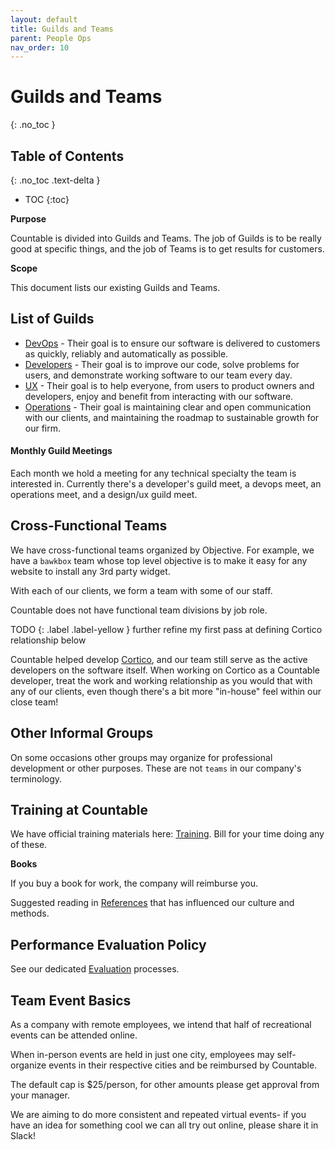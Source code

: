 ```yaml
---
layout: default
title: Guilds and Teams
parent: People Ops
nav_order: 10
---
```


# Guilds and Teams
{: .no_toc }

## Table of Contents
{: .no_toc .text-delta }

- TOC
{:toc}

**Purpose**

Countable is divided into Guilds and Teams. The job of Guilds is to be really good at specific things, and the job of Teams is to get results for customers.

**Scope**

This document lists our existing Guilds and Teams.

## List of Guilds

  - [DevOps](../../devops/DEVOPS/) - Their goal is to ensure our software is delivered to customers as quickly, reliably and automatically as possible.
  - [Developers](../../developers/DEVELOPERS/) - Their goal is to improve our code, solve problems for users, and demonstrate working software to our team every day.
  - [UX](ux/UX/) - Their goal is to help everyone, from users to product owners and developers, enjoy and benefit from interacting with our software.
  - [Operations](../../operations/OPERATIONS/) - Their goal is maintaining clear and open communication with our clients, and maintaining the roadmap to sustainable growth for our firm.
  
#### Monthly Guild Meetings

Each month we hold a meeting for any technical specialty the team is interested in. Currently there's a developer's guild meet, a devops meet, an operations meet, and a design/ux guild meet.

## Cross-Functional Teams

We have cross-functional teams organized by Objective. For example, we have a `bawkbox` team whose top level objective is to make it easy for any website to install any 3rd party widget.

With each of our clients, we form a team with some of our staff.

Countable does not have functional team divisions by job role.

TODO
{: .label .label-yellow }
further refine my first pass at defining Cortico relationship below

Countable helped develop [Cortico](https://cortico.ca/), and our team still serve as the active developers on the software itself. When working on Cortico as a Countable developer, treat the work and working relationship as you would that with any of our clients, even though there's a bit more "in-house" feel within our close team!

## Other Informal Groups

On some occasions other groups may organize for professional development
or other purposes. These are not `teams` in our company's terminology.

## Training at Countable

We have official training materials here: [Training](../../developers/TRAINING/). Bill for your time doing any of these.

**Books**

If you buy a book for work, the company will reimburse you.

Suggested reading in [References](../../philosophy/REFERENCES/) that has influenced our culture and methods.

## Performance Evaluation Policy

See our dedicated [Evaluation](https://countable-web.github.io/ops/peopleops/EVALUATION/) processes.

## Team Event Basics

As a company with remote employees, we intend that half of recreational events can be attended online.

When in-person events are held in just one city, employees may self-organize events in their respective cities and be reimbursed by Countable. 

The default cap is $25/person, for other amounts please get approval from your manager.

We are aiming to do more consistent and repeated virtual events- if you have an idea for something cool we can all try out online, please share it in Slack!
